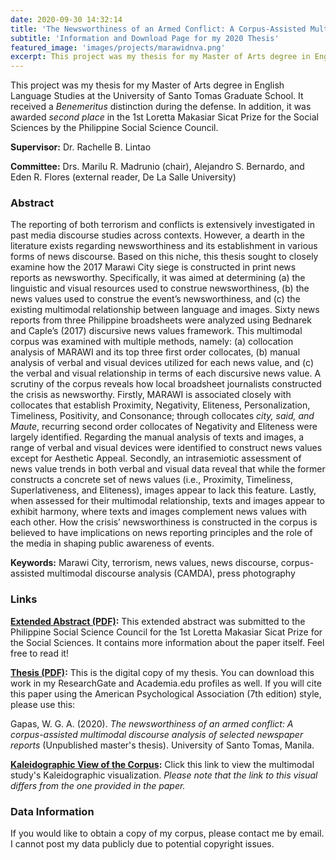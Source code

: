 ```yaml
---
date: 2020-09-30 14:32:14
title: 'The Newsworthiness of an Armed Conflict: A Corpus-Assisted Multimodal Discourse Analysis of Newspaper Reports'
subtitle: 'Information and Download Page for my 2020 Thesis'
featured_image: 'images/projects/marawidnva.png'
excerpt: This project was my thesis for my Master of Arts degree in English Language Studies at the University of Santo Tomas Graduate School. It received a *Benemeritus* distinction during the defense. In addition, it was awarded *second place* in the 1st Loretta Makasiar Sicat Prize for the Social Sciences by the Philippine Social Science Council.
---
```


This project was my thesis for my Master of Arts degree in English Language Studies at the University of Santo Tomas Graduate School. It received a *Benemeritus* distinction during the defense. In addition, it was awarded *second place* in the 1st Loretta Makasiar Sicat Prize for the Social Sciences by the Philippine Social Science Council.

**Supervisor:** Dr. Rachelle B. Lintao

**Committee:** Drs. Marilu R. Madrunio (chair), Alejandro S. Bernardo, and Eden R. Flores (external reader, De La Salle University)

### Abstract 
The reporting of both terrorism and conflicts is extensively investigated in past media discourse studies across contexts. However, a dearth in the literature exists regarding newsworthiness and its establishment in various forms of news discourse. Based on this niche, this thesis sought to closely examine how the 2017 Marawi City siege is constructed in print news reports as newsworthy. Specifically, it was aimed at determining (a) the linguistic and visual resources used to construe newsworthiness, (b) the news values used to construe the event’s newsworthiness, and (c) the existing multimodal relationship between language and images. Sixty news reports from three Philippine broadsheets were analyzed using Bednarek and Caple’s (2017) discursive news values framework. This multimodal corpus was examined with multiple methods, namely: (a) collocation analysis of MARAWI and its top three first order collocates, (b) manual analysis of verbal and visual devices utilized for each news value, and (c) the verbal and visual relationship in terms of each discursive news value. A scrutiny of the corpus reveals how local broadsheet journalists constructed the crisis as newsworthy. Firstly, MARAWI is associated closely with collocates that establish Proximity, Negativity, Eliteness, Personalization, Timeliness, Positivity, and Consonance; through collocates *city, said, and Maute*, recurring second order collocates of Negativity and Eliteness were largely identified. Regarding the manual analysis of texts and images, a range of verbal and visual devices were identified to construct news values except for Aesthetic Appeal. Secondly, an intrasemiotic assessment of news value trends in both verbal and visual data reveal that while the former constructs a concrete set of news values (i.e., Proximity, Timeliness, Superlativeness, and Eliteness), images appear to lack this feature. Lastly, when assessed for their multimodal relationship, texts and images appear to exhibit harmony, where texts and images complement news values with each other. How the crisis’ newsworthiness is constructed in the corpus is believed to have implications on news reporting principles and the role of the media in shaping public awareness of events. 

**Keywords:** Marawi City, terrorism, news values, news discourse, corpus-assisted multimodal discourse analysis (CAMDA), press photography

### Links
**[Extended Abstract (PDF)](https://senseigab.github.io/files/research/thesis2020/Gapas2020_ExtendedAbstract.pdf):** This extended abstract was submitted to the Philippine Social Science Council for the 1st Loretta Makasiar Sicat Prize for the Social Sciences. It contains more information about the paper itself. Feel free to read it!

**[Thesis (PDF)](https://senseigab.github.io/files/research/thesis2020/Gapas2020.pdf):** This is the digital copy of my thesis. You can download this work in my ResearchGate and Academia.edu profiles as well. If you will cite this paper using the American Psychological Association (7th edition) style, please use this: 

Gapas, W. G. A. (2020). *The newsworthiness of an armed conflict: A corpus-assisted multimodal discourse analysis of selected newspaper reports* (Unpublished master's thesis). University of Santo Tomas, Manila.

**[Kaleidographic View of the Corpus](https://senseigab.github.io/files/research/thesis2020/index.html):** Click this link to view the multimodal study's Kaleidographic visualization. *Please note that the link to this visual differs from the one provided in the paper.*

### Data Information
If you would like to obtain a copy of my corpus, please contact me by email. I cannot post my data publicly due to potential copyright issues. 